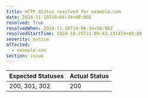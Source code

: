 ```yaml
---
title: HTTP Status resolved for example.com
date: 2024-11-16T19:04:34+00:00Z
resolved: True
resolvedWhen: 2024-11-16T19:04:34+00:00Z
resolvedStartTime: 2024-10-25T21:09:43.191474+00:00
severity: notice
affected:
  - example.com
section: issue
---
```


| Expected Statuses | Actual Status  |
|-------------------|----------------|
| 200, 301, 302 | 200 |
